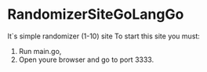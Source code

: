 # RandomizerSiteGoLangGo
It`s simple randomizer (1-10) site
To start this site you must:
1) Run main.go,
2) Open youre browser and go to port 3333.